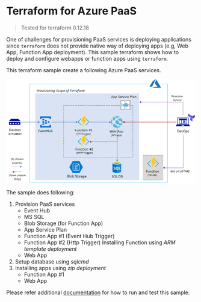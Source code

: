 # Terraform for Azure PaaS

> Tested for terraform 0.12.18

One of challenges for provisioning PaaS services is deploying applications since `terraform` does not provide native way of deploying apps (e.g, Web App, Function App deployment). This sample terraform shows how to deploy and configure webapps or function apps using `terraform`.

This terraform sample create a following Azure PaaS services.

![Azure](./azure_paas.png)

The sample does following:

1. Provision PaaS services
    - Event Hub
    - MS SQL
    - Blob Storage (for Function App)
    - App Service Plan
    - Function App #1 (Event Hub Trigger)
    - Function App #2 (Http Trigger)
        Installing Function using _ARM template deployment_
    - Web App
2. Setup database using _sqlcmd_
3. Installing apps using _zip deployment_
    - Function App #1
    - Web App

Please refer additional [documentation](Doc.md) for how to run and test this sample. 



